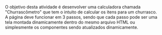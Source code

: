 O objetivo desta atividade é desenvolver uma calculadora chamada "Churrascômetro" que tem o intuito de calcular os itens para um churrasco. 
A página deve funcionar em 3 passos, sendo que cada passo pode ser uma tela montada dinamicamente dentro do mesmo arquivo HTML ou simplesmente os componentes sendo atualizados dinamicamente.
